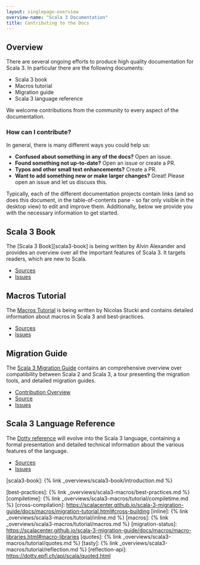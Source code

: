```yaml
---
layout: singlepage-overview
overview-name: "Scala 3 Documentation"
title: Contributing to the Docs
---
```

## Overview
There are several ongoing efforts to produce high quality documentation for
Scala 3. In particular there are the following documents:

- Scala 3 book
- Macros tutorial
- Migration guide
- Scala 3 language reference

We welcome contributions from the community to every aspect of the documentation.


### How can I contribute?
In general, there is many different ways you could help us:

- **Confused about something in any of the docs?** Open an issue.
- **Found something not up-to-date?** Open an issue or create a PR.
- **Typos and other small text enhancements?** Create a PR.
- **Want to add something new or make larger changes?** Great! Please open an issue and let us discuss this.

Typically, each of the different documentation projects contain links (and so does this document, in the table-of-contents pane - so far only visible in the desktop view) to edit and improve them. Additionally, below we provide you with the necessary information to get started.

## Scala 3 Book
The [Scala 3 Book][scala3-book] is being written by Alvin Alexander and provides an overview over all the important features of Scala 3. It targets readers, which are new to Scala.

- [Sources](https://github.com/scala/docs.scala-lang/tree/master/_overviews/scala3-book)
- [Issues](https://github.com/scala/docs.scala-lang/issues)

## Macros Tutorial
The [Macros Tutorial](/scala3/guides/macros) is being written by Nicolas Stucki and contains detailed information about macros in Scala 3 and best-practices.

- [Sources](https://github.com/scala/docs.scala-lang/tree/master/_overviews/scala3-macros)
- [Issues](https://github.com/scala/docs.scala-lang/issues)

## Migration Guide
The [Scala 3 Migration Guide](https://scalacenter.github.io/scala-3-migration-guide/)
contains an comprehensive overview over compatibility between Scala 2 and Scala 3,
a tour presenting the migration tools, and detailed migration guides.

- [Contribution Overview](https://scalacenter.github.io/scala-3-migration-guide/docs/contributing.html)
- [Source](https://github.com/scalacenter/scala-3-migration-guide)
- [Issues](https://github.com/scalacenter/scala-3-migration-guide/issues)


## Scala 3 Language Reference
The [Dotty reference](https://dotty.epfl.ch/docs/reference/overview.html) will evolve into the Scala 3 language, containing  a formal presentation and detailed technical information about the various features of the language.

- [Sources](https://github.com/lampepfl/dotty/tree/master/docs/docs/reference)
- [Issues](https://github.com/lampepfl/dotty/issues)


[scala3-book]: {% link _overviews/scala3-book/introduction.md %}

[best-practices]: {% link _overviews/scala3-macros/best-practices.md %}
[compiletime]: {% link _overviews/scala3-macros/tutorial/compiletime.md %}
[cross-compilation]: https://scalacenter.github.io/scala-3-migration-guide/docs/macros/migration-tutorial.html#cross-building
[inline]: {% link _overviews/scala3-macros/tutorial/inline.md %}
[macros]: {% link _overviews/scala3-macros/tutorial/macros.md %}
[migration-status]: https://scalacenter.github.io/scala-3-migration-guide/docs/macros/macro-libraries.html#macro-libraries
[quotes]: {% link _overviews/scala3-macros/tutorial/quotes.md %}
[tasty]: {% link _overviews/scala3-macros/tutorial/reflection.md %}
[reflection-api]: https://dotty.epfl.ch/api/scala/quoted.html
